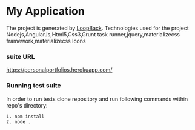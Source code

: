 # My Application

The project is generated by [LoopBack](http://loopback.io). Technologies used for the project Nodejs,AngularJs,Html5,Css3,Grunt task runner,jquery,materializecss framework,materializecss Icons  


###  suite URL
https://personalportfolios.herokuapp.com/



### Running test suite

In order to run tests clone repository and run following commands within
repo's directory:

```
1. npm install
2. node .
```
